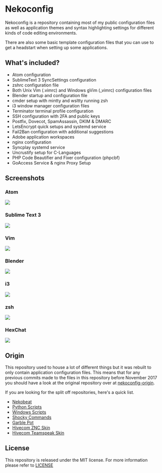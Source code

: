 
# Nekoconfig #

Nekoconfig is a repository containing most of my public configuration files
as well as application themes and syntax highlighting settings for different
kinds of code editing environments.

There are also some basic template configuration files that you can use to
get a headstart when setting up some applications.

## What's included? ##

- Atom configuration
- SublimeText 3 SyncSettings configuration
- zshrc configuration file
- Both Unix Vim (.vimrc) and Windows gVim (_vimrc) configuration files
- Blender startup and configuration file
- cmder setup with mintty and wsltty running zsh
- i3 window manager configuration files
- Terminator terminal profile configuration
- SSH configuration with 2FA and public keys
- Postfix, Dovecot, SpamAssassin, DKIM & DMARC
- LetsEncrypt quick setups and systemd service
- Fail2Ban configuration with additional suggestions
- Adobe application workspaces
- nginx configuration
- Syncplay systemd service
- Uncrustify setup for C-Languages
- PHP Code Beautifier and Fixer configuration (phpcbf)
- GoAccess Service & nginx Proxy Setup

## Screenshots ##

### Atom ###

![](https://github.com/catlinman/nekoconfig/blob/master/atom/preview.png)

### Sublime Text 3 ###

![](https://github.com/catlinman/nekoconfig/blob/master/sublime/preview.png)

### Vim ###

![](https://github.com/catlinman/nekoconfig/blob/master/vim/preview.png)

### Blender ###

![](https://github.com/catlinman/nekoconfig/blob/master/blender/preview.png)

### i3 ###

![](https://github.com/catlinman/nekoconfig/blob/master/i3wm/preview.png)

### zsh ###

![](https://github.com/catlinman/nekoconfig/blob/master/zsh/preview.png)

### HexChat ###

![](https://github.com/catlinman/nekoconfig/blob/master/hexchat/preview.png)


## Origin ##

This repository used to house a lot of different things but it was rebuilt to
only contain application configuration files. This means that for any previous
commits made to the files in this repository before November 2017 you should
have a look at the original repository over at
[nekoconfig-origin](https://github.com/catlinman/nekoconfig-origin).

If you are looking for the split off repositories, here's a quick list.

- [Nekobeat](https://github.com/catlinman/nekobeat)
- [Python Scripts](https://github.com/catlinman/pyscripts)
- [Windows Scripts](https://github.com/catlinman/winscripts)
- [Shocky Commands](https://github.com/catlinman/shockycommands)
- [Garble Pot](https://github.com/catlinman/garblepot)
- [Hivecom ZNC Skin](https://github.com/catlinman/hivecom-znc)
- [Hivecom Teamspeak Skin](https://github.com/catlinman/hivecom-teamspeak)

## License ##

This repository is released under the MIT license. For more information please
refer to [LICENSE](https://github.com/catlinman/nekoconfig/blob/master/LICENSE)
